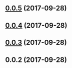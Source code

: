 <a name="0.0.5"></a>
## [0.0.5](https://github.com/ulivz/release-inquirer/compare/v0.0.4...v0.0.5) (2017-09-28)



<a name="0.0.4"></a>
## [0.0.4](https://github.com/ulivz/release-inquirer/compare/v0.0.3...v0.0.4) (2017-09-28)



<a name="0.0.3"></a>
## [0.0.3](https://github.com/ulivz/release-inquirer/compare/v0.0.2...v0.0.3) (2017-09-28)



<a name="0.0.2"></a>
## 0.0.2 (2017-09-28)




